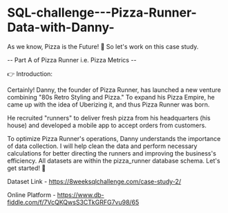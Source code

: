 # SQL-challenge---Pizza-Runner-Data-with-Danny-
As we know, Pizza is the Future! 🍕 So let's work on this case study. 

-- Part A of Pizza Runner i.e. Pizza Metrics --

👉 Introduction:

Certainly! Danny, the founder of Pizza Runner, has launched a new venture combining "80s Retro Styling and Pizza."
To expand his Pizza Empire, he came up with the idea of Uberizing it, and thus Pizza Runner was born.

He recruited "runners" to deliver fresh pizza from his headquarters (his house) and developed a mobile app to accept orders from customers.

To optimize Pizza Runner's operations, Danny understands the importance of data collection. I will help clean the data and perform necessary calculations for better 
directing the runners and improving the business's efficiency. All datasets are within the pizza_runner database schema. Let's get started! 🍕

Dataset Link - https://8weeksqlchallenge.com/case-study-2/

Online Platform - https://www.db-fiddle.com/f/7VcQKQwsS3CTkGRFG7vu98/65
